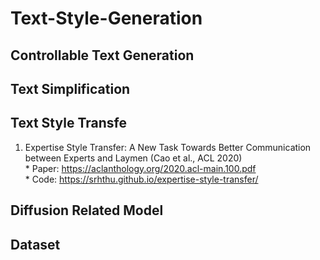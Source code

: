 # Text-Style-Generation

## Controllable Text Generation

## Text Simplification

## Text Style Transfe
1. Expertise Style Transfer: A New Task Towards Better Communication between Experts and Laymen (Cao et al., ACL 2020)
    <br> * Paper: https://aclanthology.org/2020.acl-main.100.pdf
    <br> * Code: https://srhthu.github.io/expertise-style-transfer/

## Diffusion Related Model

## Dataset
